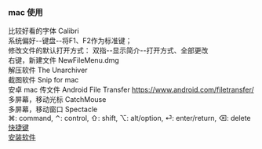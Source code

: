 ### mac 使用  
比较好看的字体  Calibri  
系统偏好--键盘--将F1、F2作为标准键；   
修改文件的默认打开方式：  双指--显示简介--打开方式、全部更改    
右键，新建文件  NewFileMenu.dmg  
解压软件 The Unarchiver  
截图软件 Snip for mac  
安卓 mac 传文件  Android File Transfer  https://www.android.com/filetransfer/    
多屏幕，移动光标  CatchMouse  
多屏幕，移动窗口  Spectacle  
⌘: command, ⌃: control, ⇧: shift, ⌥: alt/option, ⏎: enter/return, ⌫: delete   
[快捷键](library/shortcut_key.md)    
[安装软件](ImageFiles/shortcut_001.png)  

